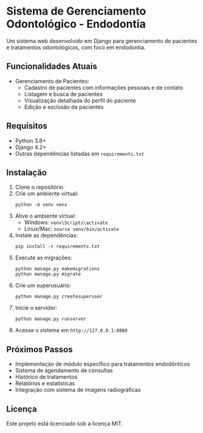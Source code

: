 # Sistema de Gerenciamento Odontológico - Endodontia

Um sistema web desenvolvido em Django para gerenciamento de pacientes e tratamentos odontológicos, com foco em endodontia.

## Funcionalidades Atuais

- Gerenciamento de Pacientes:
  - Cadastro de pacientes com informações pessoais e de contato
  - Listagem e busca de pacientes
  - Visualização detalhada do perfil do paciente
  - Edição e exclusão de pacientes

## Requisitos

- Python 3.8+
- Django 4.2+
- Outras dependências listadas em `requirements.txt`

## Instalação

1. Clone o repositório
2. Crie um ambiente virtual:
   ```
   python -m venv venv
   ```
3. Ative o ambiente virtual:
   - Windows: `venv\Scripts\activate`
   - Linux/Mac: `source venv/bin/activate`
4. Instale as dependências:
   ```
   pip install -r requirements.txt
   ```
5. Execute as migrações:
   ```
   python manage.py makemigrations
   python manage.py migrate
   ```
6. Crie um superusuário:
   ```
   python manage.py createsuperuser
   ```
7. Inicie o servidor:
   ```
   python manage.py runserver
   ```
8. Acesse o sistema em `http://127.0.0.1:8000`

## Próximos Passos

- Implementação de módulo específico para tratamentos endodônticos
- Sistema de agendamento de consultas
- Histórico de tratamentos
- Relatórios e estatísticas
- Integração com sistema de imagens radiográficas

## Licença

Este projeto está licenciado sob a licença MIT.
